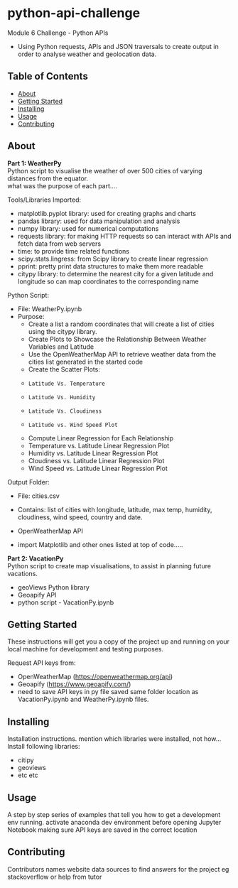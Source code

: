 # python-api-challenge
Module 6 Challenge - Python APIs
- Using Python requests, APIs and JSON traversals to create output in order to analyse weather and geolocation data.

## Table of Contents

- [About](#about)
- [Getting Started](#getting_started)
- [Installing](#installing)
- [Usage](#usage)
- [Contributing](#contributing)

## About
**Part 1: WeatherPy**  
Python script to visualise the weather of over 500 cities of varying distances from the equator.  
what was the purpose of each part....

Tools/Libraries Imported:
- matplotlib.pyplot library: used for creating graphs and charts
- pandas library: used for data manipulation and analysis
- numpy library: used for numerical computations
- requests library: for making HTTP requests so can interact with APIs and fetch data from web servers
- time: to provide time related functions
- scipy.stats.lingress: from Scipy library to create linear regression
- pprint: pretty print data structures to make them more readable
- citypy library: to determine the nearest city for a given latitude and longitude so can map coordinates to the corresponding name

Python Script:
- File: WeatherPy.ipynb
- Purpose:
  - Create a list a random coordinates that will create a list of cities using the citypy library.
  - Create Plots to Showcase the Relationship Between Weather Variables and Latitude
  -   Use the OpenWeatherMap API to retrieve weather data from the cities list generated in the started code
  -   Create the Scatter Plots:
  -     Latitude Vs. Temperature
  -     Latitude Vs. Humidity
  -     Latitude Vs. Cloudiness
  -     Latitude vs. Wind Speed Plot
  - Compute Linear Regression for Each Relationship
  -   Temperature vs. Latitude Linear Regression Plot
  -   Humidity vs. Latitude Linear Regression Plot
  -   Cloudiness vs. Latitude Linear Regression Plot
  -   Wind Speed vs. Latitude Linear Regression Plot
  
Output Folder:
- File: cities.csv
- Contains: list of cities with longitude, latitude, max temp, humidity, cloudiness, wind speed, country and date.


- OpenWeatherMap API 

- import Matplotlib and other ones listed at top of code.....

**Part 2: VacationPy**  
Python script to create map visualisations, to assist in planning future vacations.  

- geoViews Python library
- Geoapify API
- python script - VacationPy.ipynb

## Getting Started
These instructions will get you a copy of the project up and running on your local machine for development and testing purposes.

Request API keys from:  
  - OpenWeatherMap (https://openweathermap.org/api)
  - Geoapify (https://www.geoapify.com/)
  - need to save API keys in py file saved same folder location as VacationPy.ipynb and WeatherPy.ipynb files.
  
## Installing
Installation instructions.
mention which libraries were installed, not how...
Install following libraries:  
  - citipy
  - geoviews
  - etc etc

## Usage
A step by step series of examples that tell you how to get a development env running.
activate anaconda dev environment before opening Jupyter Notebook
making sure API keys are saved in the correct location

## Contributing
Contributors names
website data sources to find answers for the project eg stackoverflow
or help from tutor

